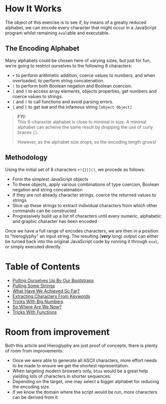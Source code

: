 
# How It Works

The object of this exercise is to see if, by means of a greatly reduced alphabet, we can encode every character that might occur in a JavaScript program whilst remaining `eval`able and executable.

## The Encoding Alphabet

Many alphabets could be chosen here of varying sizes, but just for fun, we're going to restrict ourselves to the following 8 characters:

* `+` to perform arithmetic addition, coerce values to numbers, and when overloaded, to perform string concatenation.
* `!` to perform both Boolean negation and Boolean coercion.
* `[` and `]` to access array elements, objects properties, get numbers and coerce values to strings.
* `(` and `)` to call functions and avoid parsing errors.
* `{` and `}` to get `NaN` and the infamous string `[object Object]`

> ***FYI:***<br>
> This 8-character alphabet is close to minimal in size.
> A minimal alphabet can acheive the same result by dropping the use of curly braces `{}`.
>
> However, as the alphabet size drops, so the encoding length grows!

## Methodology

Using the initial set of 8 characters `+!{}[]()`, we procede as follows:

* Form the simplest JavaScript objects
* To these objects, apply various combinations of type coercion, Boolean negation and string concatenation
* If they are not already character strings, coerce the returned values to strings
* Slice up these strings to extract individual characters from which other commands can be constructed
* Progressively build up a list of characters until every numeric, alphabetic and graphic character has been encoded

Once we have a full range of encodes characters, we are then in a position to "hieroglyphy" an input string.
The resulting (***very*** long) output can either be turned back into the original JavaScript code by running it through `eval`, or simply executed directly.

# Table of Contents

* [Pulling Ourselves Up By Our Bootstraps](./bootstraps.md)
* [Pulling Some Strings](./strings.md)
* [What Have We Achieved So Far?](./checkpoint1.md)
* [Extracting Characters From Keywords](./keywords.md)
* [Tricks With Big Numbers](./numbers.md)
* [So Where Are We Now?](./checkpoint2.md)
* [Tricks With Functions](./functions.md)

# Room from improvement

Both this article and Hieroglyphy are just proof of concepts, there is plenty of room from improvements:

* Once we were able to generate all ASCII characters, more effort needs to be made to ensure we get the shortest representation.
* When targeting modern browsers only, `btoa` would be a great help yielding lots of characters in shorter sequences.
* Depending on the target, one may select a bigger alphabet for reducing the encoding size.
* If we know the domain where the script would be run, more characters can be derived from it.
